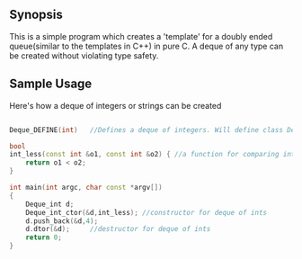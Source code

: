 ## Synopsis

This is a simple program which creates a 'template' for a doubly ended queue(similar to the templates in C++) in pure C. A deque of any type can be created without violating type safety.

## Sample Usage

Here's how a deque of integers or strings can be created

```c++

Deque_DEFINE(int) 	//Defines a deque of integers. Will define class Deque_int

bool
int_less(const int &o1, const int &o2) { //a function for comparing integers
    return o1 < o2;
}

int main(int argc, char const *argv[])
{
	Deque_int d;
	Deque_int_ctor(&d,int_less); //constructor for deque of ints
	d.push_back(&d,4);
	d.dtor(&d); 	//destructor for deque of ints
	return 0;
}

```
